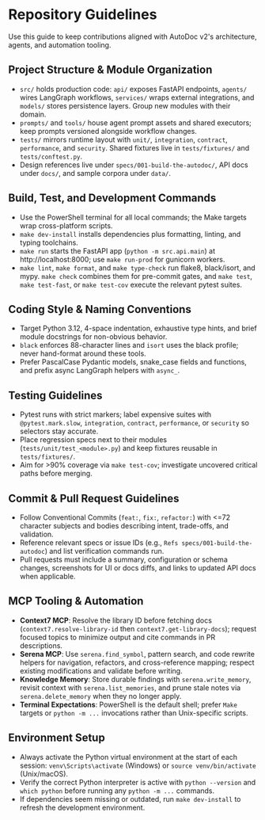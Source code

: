 # Repository Guidelines

Use this guide to keep contributions aligned with AutoDoc v2's architecture, agents, and automation tooling.

## Project Structure & Module Organization
- `src/` holds production code: `api/` exposes FastAPI endpoints, `agents/` wires LangGraph workflows, `services/` wraps external integrations, and `models/` stores persistence layers. Group new modules with their domain.
- `prompts/` and `tools/` house agent prompt assets and shared executors; keep prompts versioned alongside workflow changes.
- `tests/` mirrors runtime layout with `unit/`, `integration`, `contract`, `performance`, and `security`. Shared fixtures live in `tests/fixtures/` and `tests/conftest.py`.
- Design references live under `specs/001-build-the-autodoc/`, API docs under `docs/`, and sample corpora under `data/`.

## Build, Test, and Development Commands
- Use the PowerShell terminal for all local commands; the Make targets wrap cross-platform scripts.
- `make dev-install` installs dependencies plus formatting, linting, and typing toolchains.
- `make run` starts the FastAPI app (`python -m src.api.main`) at http://localhost:8000; use `make run-prod` for gunicorn workers.
- `make lint`, `make format`, and `make type-check` run flake8, black/isort, and mypy. `make check` combines them for pre-commit gates, and `make test`, `make test-fast`, or `make test-cov` execute the relevant pytest suites.

## Coding Style & Naming Conventions
- Target Python 3.12, 4-space indentation, exhaustive type hints, and brief module docstrings for non-obvious behavior.
- `black` enforces 88-character lines and `isort` uses the black profile; never hand-format around these tools.
- Prefer PascalCase Pydantic models, snake_case fields and functions, and prefix async LangGraph helpers with `async_`.

## Testing Guidelines
- Pytest runs with strict markers; label expensive suites with `@pytest.mark.slow`, `integration`, `contract`, `performance`, or `security` so selectors stay accurate.
- Place regression specs next to their modules (`tests/unit/test_<module>.py`) and keep fixtures reusable in `tests/fixtures/`.
- Aim for >90% coverage via `make test-cov`; investigate uncovered critical paths before merging.

## Commit & Pull Request Guidelines
- Follow Conventional Commits (`feat:`, `fix:`, `refactor:`) with <=72 character subjects and bodies describing intent, trade-offs, and validation.
- Reference relevant specs or issue IDs (e.g., `Refs specs/001-build-the-autodoc`) and list verification commands run.
- Pull requests must include a summary, configuration or schema changes, screenshots for UI or docs diffs, and links to updated API docs when applicable.

## MCP Tooling & Automation
- **Context7 MCP**: Resolve the library ID before fetching docs (`context7.resolve-library-id` then `context7.get-library-docs`); request focused topics to minimize output and cite commands in PR descriptions.
- **Serena MCP**: Use `serena.find_symbol`, pattern search, and code rewrite helpers for navigation, refactors, and cross-reference mapping; respect existing modifications and validate before writing.
- **Knowledge Memory**: Store durable findings with `serena.write_memory`, revisit context with `serena.list_memories`, and prune stale notes via `serena.delete_memory` when they no longer apply.
- **Terminal Expectations**: PowerShell is the default shell; prefer `Make` targets or `python -m ...` invocations rather than Unix-specific scripts.

## Environment Setup
- Always activate the Python virtual environment at the start of each session: `venv\Scripts\activate` (Windows) or `source venv/bin/activate` (Unix/macOS).
- Verify the correct Python interpreter is active with `python --version` and `which python` before running any `python -m ...` commands.
- If dependencies seem missing or outdated, run `make dev-install` to refresh the development environment.


